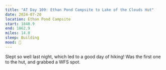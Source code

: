 ```yaml
---
title: "AT Day 109: Ethan Pond Campsite to Lake of the Clouds Hut"
date: 2024-07-20
location: Ethan Pond Campsite
start: 1848.9
end: 1862.9
miles: 14.0
sleep: Building
mood: 🙂
---
```

Slept so well last night, which led to a good day of hiking! Was the first one to the hut, and grabbed a WFS spot.